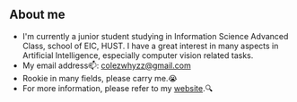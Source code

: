## About me
- I'm currently a junior student studying in Information Science Advanced Class, school of EIC, HUST. I have a great interest in many aspects in Artificial Intelligence, especially computer vision related tasks.
- My email address📫: colezwhyzz@gmail.com
- Rookie in many fields, please carry me.😭
- For more information, please refer to my [website]().🔍
